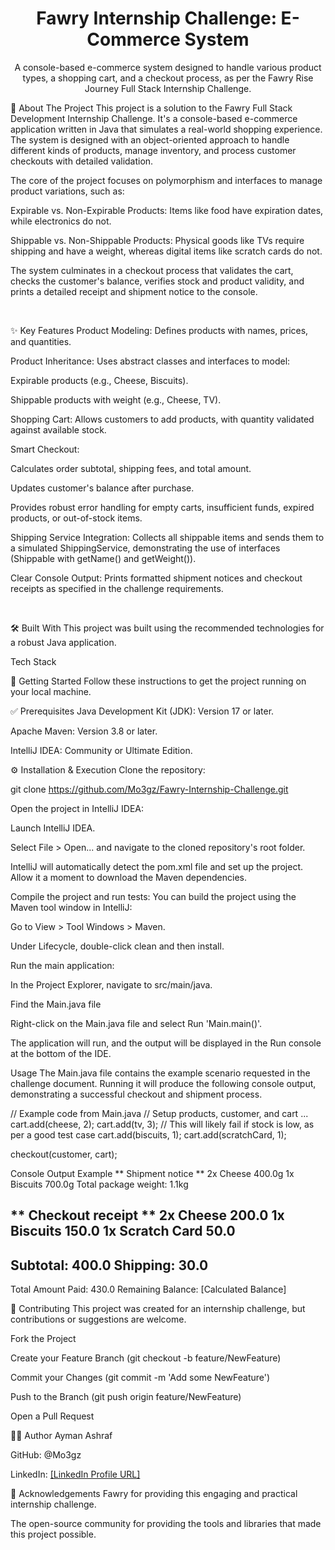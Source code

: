 
<h1 align="center">Fawry Internship Challenge: E-Commerce System</h1>

<p align="center">
A console-based e-commerce system designed to handle various product types, a shopping cart, and a checkout process, as per the Fawry Rise Journey Full Stack Internship Challenge.


<!-- PROJECT BADGES -->

📖 About The Project
This project is a solution to the Fawry Full Stack Development Internship Challenge. It's a console-based e-commerce application written in Java that simulates a real-world shopping experience. The system is designed with an object-oriented approach to handle different kinds of products, manage inventory, and process customer checkouts with detailed validation.

The core of the project focuses on polymorphism and interfaces to manage product variations, such as:

Expirable vs. Non-Expirable Products: Items like food have expiration dates, while electronics do not.

Shippable vs. Non-Shippable Products: Physical goods like TVs require shipping and have a weight, whereas digital items like scratch cards do not.

The system culminates in a checkout process that validates the cart, checks the customer's balance, verifies stock and product validity, and prints a detailed receipt and shipment notice to the console.

<br>

✨ Key Features
Product Modeling: Defines products with names, prices, and quantities.

Product Inheritance: Uses abstract classes and interfaces to model:

Expirable products (e.g., Cheese, Biscuits).

Shippable products with weight (e.g., Cheese, TV).

Shopping Cart: Allows customers to add products, with quantity validated against available stock.

Smart Checkout:

Calculates order subtotal, shipping fees, and total amount.

Updates customer's balance after purchase.

Provides robust error handling for empty carts, insufficient funds, expired products, or out-of-stock items.

Shipping Service Integration: Collects all shippable items and sends them to a simulated ShippingService, demonstrating the use of interfaces (Shippable with getName() and getWeight()).

Clear Console Output: Prints formatted shipment notices and checkout receipts as specified in the challenge requirements.

<br>

🛠️ Built With
This project was built using the recommended technologies for a robust Java application.

Tech Stack







🚀 Getting Started
Follow these instructions to get the project running on your local machine.

✅ Prerequisites
Java Development Kit (JDK): Version 17 or later.

Apache Maven: Version 3.8 or later.

IntelliJ IDEA: Community or Ultimate Edition.

⚙️ Installation & Execution
Clone the repository:

git clone https://github.com/Mo3gz/Fawry-Internship-Challenge.git

Open the project in IntelliJ IDEA:

Launch IntelliJ IDEA.

Select File > Open... and navigate to the cloned repository's root folder.

IntelliJ will automatically detect the pom.xml file and set up the project. Allow it a moment to download the Maven dependencies.

Compile the project and run tests:
You can build the project using the Maven tool window in IntelliJ:

Go to View > Tool Windows > Maven.

Under Lifecycle, double-click clean and then install.

Run the main application:

In the Project Explorer, navigate to src/main/java.

Find the Main.java file

Right-click on the Main.java file and select Run 'Main.main()'.

The application will run, and the output will be displayed in the Run console at the bottom of the IDE.

Usage
The Main.java file contains the example scenario requested in the challenge document. Running it will produce the following console output, demonstrating a successful checkout and shipment process.

// Example code from Main.java
// Setup products, customer, and cart
...
cart.add(cheese, 2);
cart.add(tv, 3); // This will likely fail if stock is low, as per a good test case
cart.add(biscuits, 1);
cart.add(scratchCard, 1);

checkout(customer, cart);

Console Output Example
** Shipment notice **
2x Cheese             400.0g
1x Biscuits           700.0g
Total package weight: 1.1kg

** Checkout receipt **
2x Cheese             200.0
1x Biscuits           150.0
1x Scratch Card       50.0
-----------------------------
Subtotal:             400.0
Shipping:             30.0
-----------------------------
Total Amount Paid:    430.0
Remaining Balance:    [Calculated Balance]

🤝 Contributing
This project was created for an internship challenge, but contributions or suggestions are welcome.

Fork the Project

Create your Feature Branch (git checkout -b feature/NewFeature)

Commit your Changes (git commit -m 'Add some NewFeature')

Push to the Branch (git push origin feature/NewFeature)

Open a Pull Request

👨‍💻 Author
Ayman Ashraf

GitHub: @Mo3gz

LinkedIn: [[LinkedIn Profile URL]](https://www.linkedin.com/in/mo3gz/)

🙏 Acknowledgements
Fawry for providing this engaging and practical internship challenge.

The open-source community for providing the tools and libraries that made this project possible.
